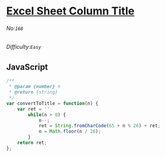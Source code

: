 # [Excel Sheet Column Title](https://leetcode.com/problems/excel-sheet-column-title/)
###### No:`168`
###### Difficulty:`Easy`
## JavaScript

```javascript
/**
 * @param {number} n
 * @return {string}
 */
var convertToTitle = function(n) {
    var ret = ''
        while(n > 0) {
            n--;
            ret = String.fromCharCode(65 + n % 26) + ret;
            n = Math.floor(n / 26);
        }
    return ret;
};
```
